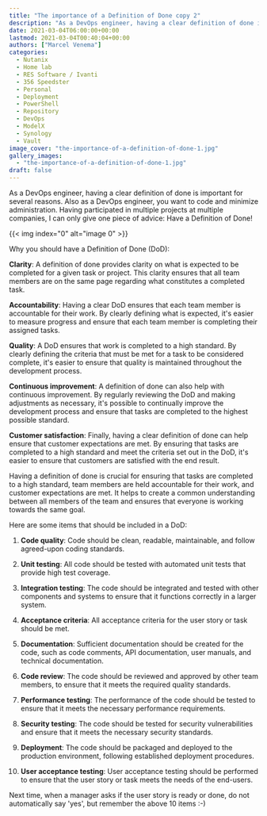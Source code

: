 ```yaml
---
title: "The importance of a Definition of Done copy 2"
description: "As a DevOps engineer, having a clear definition of done is important for several reasons. Also as a DevOps engineer, you want to code and minimize administration. Having participated in multiple projects at multiple companies, I can only give one piece of advice: Have a Definition of Done!Why you should have a Definition of Done (DoD):Clarity: A definition of done provides clarity on what is expected to be completed for a given task or project. This clarity ensures that all team members are on"
date: 2021-03-04T06:00:00+00:00
lastmod: 2021-03-04T00:40:04+00:00
authors: ["Marcel Venema"]
categories:
  - Nutanix
  - Home lab
  - RES Software / Ivanti
  - 356 Speedster
  - Personal
  - Deployment
  - PowerShell
  - Repository
  - DevOps
  - ModelX
  - Synology
  - Vault
image_cover: "the-importance-of-a-definition-of-done-1.jpg"
gallery_images:
  - "the-importance-of-a-definition-of-done-1.jpg"
draft: false
---
```


As a DevOps engineer, having a clear definition of done is important for several reasons. Also as a DevOps engineer, you want to code and minimize administration. Having participated in multiple projects at multiple companies, I can only give one piece of advice: Have a Definition of Done!

{{< img index="0" alt="image 0" >}}

Why you should have a Definition of Done (DoD):

**Clarity**: A definition of done provides clarity on what is expected to be completed for a given task or project. This clarity ensures that all team members are on the same page regarding what constitutes a completed task.

**Accountability**: Having a clear DoD ensures that each team member is accountable for their work. By clearly defining what is expected, it's easier to measure progress and ensure that each team member is completing their assigned tasks.

**Quality**: A DoD ensures that work is completed to a high standard. By clearly defining the criteria that must be met for a task to be considered complete, it's easier to ensure that quality is maintained throughout the development process.

**Continuous improvement**: A definition of done can also help with continuous improvement. By regularly reviewing the DoD and making adjustments as necessary, it's possible to continually improve the development process and ensure that tasks are completed to the highest possible standard.

**Customer satisfaction**: Finally, having a clear definition of done can help ensure that customer expectations are met. By ensuring that tasks are completed to a high standard and meet the criteria set out in the DoD, it's easier to ensure that customers are satisfied with the end result.

Having a definition of done is crucial for ensuring that tasks are completed to a high standard, team members are held accountable for their work, and customer expectations are met. It helps to create a common understanding between all members of the team and ensures that everyone is working towards the same goal.

Here are some items that should be included in a DoD:

1. **Code quality**: Code should be clean, readable, maintainable, and follow agreed-upon coding standards.

2. **Unit testing**: All code should be tested with automated unit tests that provide high test coverage.

3. **Integration testing**: The code should be integrated and tested with other components and systems to ensure that it functions correctly in a larger system.

4. **Acceptance criteria**: All acceptance criteria for the user story or task should be met.

5. **Documentation**: Sufficient documentation should be created for the code, such as code comments, API documentation, user manuals, and technical documentation.

6. **Code review**: The code should be reviewed and approved by other team members, to ensure that it meets the required quality standards.

7. **Performance testing**: The performance of the code should be tested to ensure that it meets the necessary performance requirements.

8. **Security testing**: The code should be tested for security vulnerabilities and ensure that it meets the necessary security standards.

9. **Deployment**: The code should be packaged and deployed to the production environment, following established deployment procedures.

10. **User acceptance testing**: User acceptance testing should be performed to ensure that the user story or task meets the needs of the end-users.

Next time, when a manager asks if the user story is ready or done, do not automatically say 'yes', but remember the above 10 items :-)
